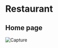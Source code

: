 ﻿# Restaurant
## Home page
![Capture](https://github.com/user-attachments/assets/97a9a570-8f19-4e0c-a831-5bbcb05e650e)
